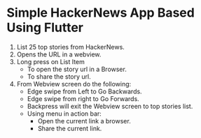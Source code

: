 # Simple HackerNews App Based Using Flutter

1. List 25 top stories from HackerNews.
2. Opens the URL in a webview.
3. Long press on List Item
    + To open the story url in a Browser.
    + To share the story url.
4. From Webview screen do the following:
    + Edge swipe from Left to Go Backwards.
    + Edge swipe from right to Go Forwards.
    + Backpress will exit the Webview screen to top stories list.
    + Using menu in action bar: 
        + Open the current link a browser.
        + Share the current link.